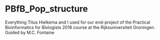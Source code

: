 # PBfB_Pop_structure
Everything Titus Hielkema and I used for our end-project of the Practical Bioinformatics for Biologists 2018 course at the Rijksuniversiteit Groningen. Guided by M.C. Fontaine 
